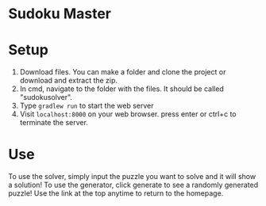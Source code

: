 # Sudoku Master
# Setup
1) Download files. You can make a folder and clone the project or download and extract the zip. 
2) In cmd, navigate to the folder with the files. It should be called "sudokusolver".
3) Type `gradlew run` to start the web server
4) Visit `localhost:8000` on your web browser. press enter or ctrl+c to terminate the server.
# Use
To use the solver, simply input the puzzle you want to solve and it will show a solution!
To use the generator, click generate to see a randomly generated puzzle!
Use the link at the top anytime to return to the homepage. 

